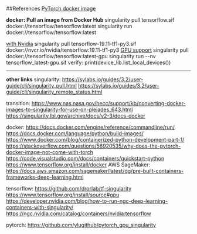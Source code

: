 
##References
[PyTorch docker image](https://hub.docker.com/r/pytorch/pytorch)

**docker: Pull an image from Docker Hub**
singularity pull tensorflow.sif docker://tensorflow/tensorflow:latest
singularity run docker://tensorflow/tensorflow:latest

[with Nvidia](https://developer.nvidia.com/blog/how-to-run-ngc-deep-learning-containers-with-singularity/)
singularity pull tensorflow-19.11-tf1-py3.sif docker://nvcr.io/nvidia/tensorflow:19.11-tf1-py3
[GPU support](https://sylabs.io/guides/3.5/user-guide/gpu.html)
singularity pull docker://tensorflow/tensorflow:latest-gpu
singularity run --nv tensorflow_latest-gpu.sif
verify: print(device_lib.list_local_devices())


---
**other links**
singularity:
https://sylabs.io/guides/3.2/user-guide/cli/singularity_pull.html
https://sylabs.io/guides/3.2/user-guide/cli/singularity_remote_status.html


transition:
https://www.nas.nasa.gov/hecc/support/kb/converting-docker-images-to-singularity-for-use-on-pleiades_643.html
https://singularity.lbl.gov/archive/docs/v2-3/docs-docker

docker:
https://docs.docker.com/engine/reference/commandline/run/
https://docs.docker.com/language/python/build-images/
https://www.docker.com/blog/containerized-python-development-part-1/
https://stackoverflow.com/questions/56920535/why-does-the-pytorch-docker-image-not-come-with-torch
https://code.visualstudio.com/docs/containers/quickstart-python
https://www.tensorflow.org/install/docker
AWS SageMaker:
https://docs.aws.amazon.com/sagemaker/latest/dg/pre-built-containers-frameworks-deep-learning.html

tensorflow:
https://github.com/drorlab/tf-singularity
https://www.tensorflow.org/install/source#gpu
https://developer.nvidia.com/blog/how-to-run-ngc-deep-learning-containers-with-singularity/
https://ngc.nvidia.com/catalog/containers/nvidia:tensorflow

pytorch:
https://github.com/ylugithub/pytorch_gpu_singularity